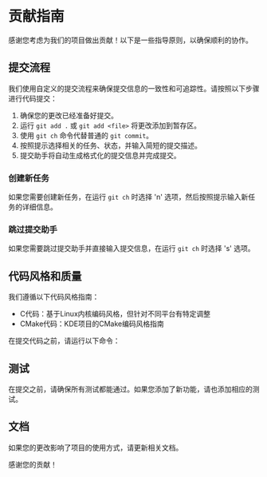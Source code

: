 # 贡献指南

感谢您考虑为我们的项目做出贡献！以下是一些指导原则，以确保顺利的协作。

## 提交流程

我们使用自定义的提交流程来确保提交信息的一致性和可追踪性。请按照以下步骤进行代码提交：

1. 确保您的更改已经准备好提交。
2. 运行 `git add .` 或 `git add <file>` 将更改添加到暂存区。
3. 使用 `git ch` 命令代替普通的 `git commit`。
4. 按照提示选择相关的任务、状态，并输入简短的提交描述。
5. 提交助手将自动生成格式化的提交信息并完成提交。

### 创建新任务

如果您需要创建新任务，在运行 `git ch` 时选择 'n' 选项，然后按照提示输入新任务的详细信息。

### 跳过提交助手

如果您需要跳过提交助手并直接输入提交信息，在运行 `git ch` 时选择 's' 选项。

## 代码风格和质量

我们遵循以下代码风格指南：

- C代码：基于Linux内核编码风格，但针对不同平台有特定调整
- CMake代码：KDE项目的CMake编码风格指南

在提交代码之前，请运行以下命令：

## 测试

在提交之前，请确保所有测试都能通过。如果您添加了新功能，请也添加相应的测试。

## 文档

如果您的更改影响了项目的使用方式，请更新相关文档。

感谢您的贡献！
